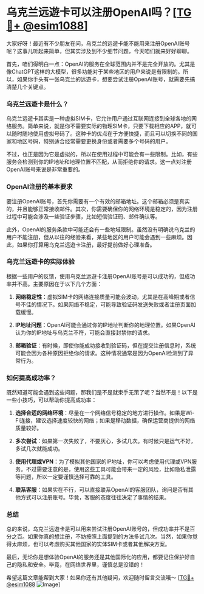 # 乌克兰远遊卡可以注册OpenAI吗？[[TG💪+ @esim1088](https://t.me/s/esim1088)]

大家好呀！最近有不少朋友在问，乌克兰的远遊卡能不能用来注册OpenAI账号呢？这事儿听起来简单，但其实涉及到不少细节问题，今天咱们就来好好聊聊。

首先，咱们得明白一点：OpenAI的服务在全球范围内并不是完全开放的。尤其是像ChatGPT这样的大模型，很多功能对于某些地区的用户来说是有限制的。所以，如果你手头有一张乌克兰的远遊卡，想要尝试注册OpenAI账号，就需要先搞清楚几个关键点。

### **乌克兰远遊卡是什么？**

乌克兰远遊卡其实是一种虚拟SIM卡，它允许用户通过互联网连接到全球各地的网络服务。简单来说，就是你不需要实际的物理SIM卡，只要下载相应的APP，就可以随时随地使用虚拟号码了。这种卡的优点在于方便快捷，而且可以切换不同的国家和地区号码，特别适合经常需要更换身份或者需要多个号码的用户。

不过，也正是因为它是虚拟的，所以在使用过程中可能会有一些限制。比如，有些服务会检测到你的IP地址和地理位置不匹配，从而拒绝你的请求。这一点对注册OpenAI账号来说是非常重要的。

### **OpenAI注册的基本要求**

要注册OpenAI账号，首先你需要有一个有效的邮箱地址。这个邮箱必须是真实的，并且能够正常接收邮件。其次，你需要确保你的网络环境是稳定的，因为注册过程中可能会涉及一些验证步骤，比如短信验证码、邮件确认等。

此外，OpenAI的服务条款中可能还会有一些地域限制。虽然没有明确说乌克兰的用户不能注册，但从以往的经验来看，某些地区的用户可能会遇到一些麻烦。因此，如果你打算用乌克兰远遊卡注册，最好提前做好心理准备。

### **乌克兰远遊卡的实际体验**

根据一些用户的反馈，使用乌克兰远遊卡注册OpenAI账号是可以成功的，但成功率并不高。主要原因在于以下几个方面：

1. **网络稳定性**：虚拟SIM卡的网络连接质量可能会波动，尤其是在高峰期或者信号不佳的情况下。如果网络不稳定，可能导致验证码发送失败或者注册页面加载缓慢。
   
2. **IP地址问题**：OpenAI可能会通过你的IP地址判断你的地理位置。如果OpenAI认为你的IP地址与乌克兰不符，可能会直接封禁你的请求。

3. **邮箱验证**：有时候，即使你能成功接收到验证码，但在提交注册信息时，系统可能会因为各种原因拒绝你的请求。这种情况通常是因为OpenAI检测到了异常行为。

### **如何提高成功率？**

既然知道可能会遇到这些问题，那我们是不是就束手无策了呢？当然不是！以下是一些小技巧，可以帮助你提高成功率：

1. **选择合适的网络环境**：尽量在一个网络信号稳定的地方进行操作。如果是Wi-Fi连接，建议选择速度较快的网络；如果是移动数据，确保运营商提供的网络质量较好。

2. **多次尝试**：如果第一次失败了，不要灰心，多试几次。有时候只是运气不好，多试几次就能成功。

3. **使用代理或VPN**：为了模拟其他国家的IP地址，你可以考虑使用代理或VPN服务。不过需要注意的是，使用这些工具可能会带来一定的风险，比如隐私泄露等问题，所以一定要谨慎选择可靠的工具。

4. **联系客服**：如果实在不行，可以直接联系OpenAI的客服团队，询问是否有其他方式可以注册账号。毕竟，客服的态度往往决定了事情的结果。

### **总结**

总的来说，乌克兰远遊卡是可以用来尝试注册OpenAI账号的，但成功率并不是百分之百。如果你真的想注册，不妨按照上面提到的方法多试几次。当然，如果你觉得太麻烦，也可以考虑购买其他国家的实体SIM卡或者其他解决方案。

最后，无论你是想体验OpenAI的服务还是其他国际化的应用，都要记住保护好自己的隐私和安全。毕竟，在网络世界里，谨慎总是没错的！

希望这篇文章能帮到大家！如果你还有其他疑问，欢迎随时留言交流哦～ [[TG💪+ @esim1088](https://t.me/s/esim1088) ![Image](https://i.postimg.cc/4NQfJmqS/Snipaste-2025-05-13-00-14-12.png)]